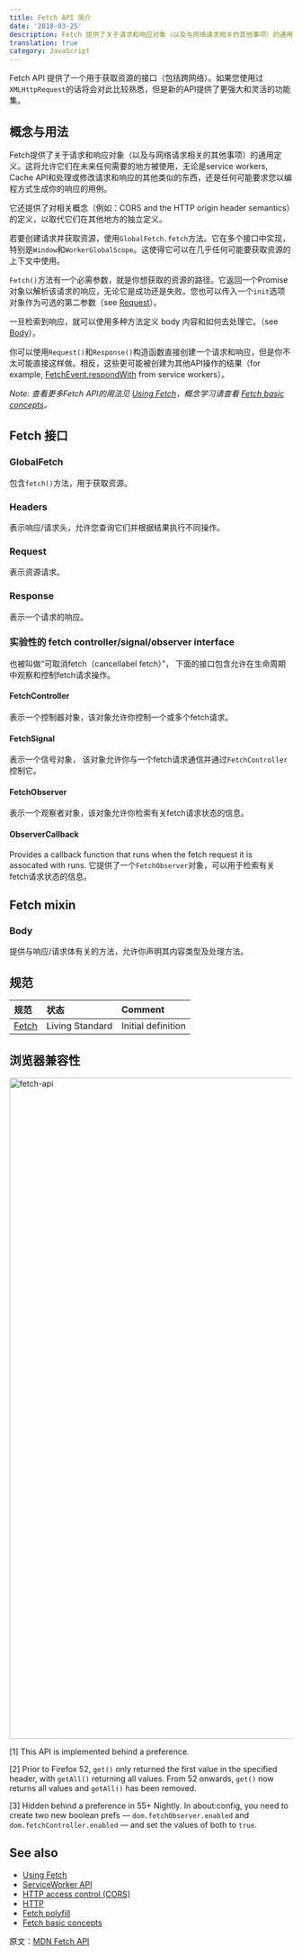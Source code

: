 ```yaml
---
title: Fetch API 简介
date: '2018-03-25'
description: Fetch 提供了关于请求和响应对象（以及与网络请求相关的其他事项）的通用定义。这将允许它们在未来任何需要的地方被使用，无论是 service workers, Cache API 和处理或修改请求和响应的其他类似的东西，还是任何可能要求您以编程方式生成你的响应的用例。
translation: true
category: JavaScript
---
```


Fetch API 提供了一个用于获取资源的接口（包括跨网络）。如果您使用过`XMLHttpRequest`的话将会对此比较熟悉，但是新的API提供了更强大和灵活的功能集。

## 概念与用法

Fetch提供了关于请求和响应对象（以及与网络请求相关的其他事项）的通用定义。这将允许它们在未来任何需要的地方被使用，无论是service workers, Cache API和处理或修改请求和响应的其他类似的东西，还是任何可能要求您以编程方式生成你的响应的用例。

它还提供了对相关概念（例如：CORS and the HTTP origin header semantics）的定义，以取代它们在其他地方的独立定义。

若要创建请求并获取资源，使用`GlobalFetch.fetch`方法。它在多个接口中实现，特别是`Window`和`WorkerGlobalScope`。这使得它可以在几乎任何可能要获取资源的上下文中使用。

`Fetch()`方法有一个必需参数，就是你想获取的资源的路径。它返回一个Promise对象以解析该请求的响应，无论它是成功还是失败。您也可以传入一个`init`选项对象作为可选的第二参数（see [Request](https://developer.mozilla.org/en-US/docs/Web/API/Request)）。

一旦检索到响应，就可以使用多种方法定义 body 内容和如何去处理它。（see [Body](https://developer.mozilla.org/en-US/docs/Web/API/Body)）。

你可以使用`Request()`和`Response()`构造函数直接创建一个请求和响应，但是你不太可能直接这样做。相反，这些更可能被创建为其他API操作的结果（for example, [FetchEvent.respondWith](https://developer.mozilla.org/en-US/docs/Web/API/FetchEvent/respondWith) from service workers）。

*Note: 查看更多Fetch API的用法见 [Using Fetch](https://developer.mozilla.org/en-US/docs/Web/API/Fetch_API/Using_Fetch)，概念学习请查看 [Fetch basic concepts](https://developer.mozilla.org/en-US/docs/Web/API/Fetch_API/Basic_concepts)。*

## Fetch 接口

### GlobalFetch

包含`fetch()`方法，用于获取资源。

### Headers

表示响应/请求头，允许您查询它们并根据结果执行不同操作。

### Request

表示资源请求。

### Response

表示一个请求的响应。

### 实验性的 fetch controller/signal/observer interface

也被叫做“可取消fetch（cancellabel fetch）”，  下面的接口包含允许在生命周期中观察和控制fetch请求操作。

#### FetchController

表示一个控制器对象，该对象允许你控制一个或多个fetch请求。

#### FetchSignal

表示一个信号对象， 该对象允许你与一个fetch请求通信并通过`FetchController`控制它。

#### FetchObserver

表示一个观察者对象，该对象允许你检索有关fetch请求状态的信息。

#### ObserverCallback

Provides a callback function that runs when the fetch request it is assocated with runs. 它提供了一个`FetchObserver`对象，可以用于检索有关fetch请求状态的信息。

## Fetch mixin

### Body

提供与响应/请求体有关的方法，允许你声明其内容类型及处理方法。

## 规范

| 规范                                      | 状态              | Comment            |
| :-------------------------------------- | :-------------- | :----------------- |
| [Fetch](https://fetch.spec.whatwg.org/) | Living Standard | Initial definition |

## 浏览器兼容性

<img width="1175" alt="fetch-api" src="https://user-images.githubusercontent.com/30484000/36837080-4a0047fa-1d76-11e8-943c-1f83127ad12d.png">

[1] This API is implemented behind a preference.

[2] Prior to Firefox 52, `get()` only returned the first value in the specified header, with `getAll()` returning all values. From 52 onwards, `get()` now returns all values and `getAll()` has been removed.

[3] Hidden behind a preference in 55+ Nightly. In about:config, you need to create two new boolean prefs — `dom.fetchObserver.enabled` and `dom.fetchController.enabled` — and set the values of both to `true`.

## See also

- [Using Fetch](https://developer.mozilla.org/en-US/docs/Web/API/Fetch_API/Using_Fetch)
- [ServiceWorker API](https://developer.mozilla.org/en-US/docs/Web/API/ServiceWorker_API)
- [HTTP access control (CORS)](https://developer.mozilla.org/en-US/docs/Web/HTTP/Access_control_CORS)
- [HTTP](https://developer.mozilla.org/en-US/docs/Web/HTTP)
- [Fetch polyfill](https://github.com/github/fetch)
- [Fetch basic concepts](https://developer.mozilla.org/en-US/docs/Web/API/Fetch_API/Basic_concepts)

<div class="callout">

原文：[MDN Fetch API](https://developer.mozilla.org/en-US/docs/Web/API/Fetch_API)

</div>